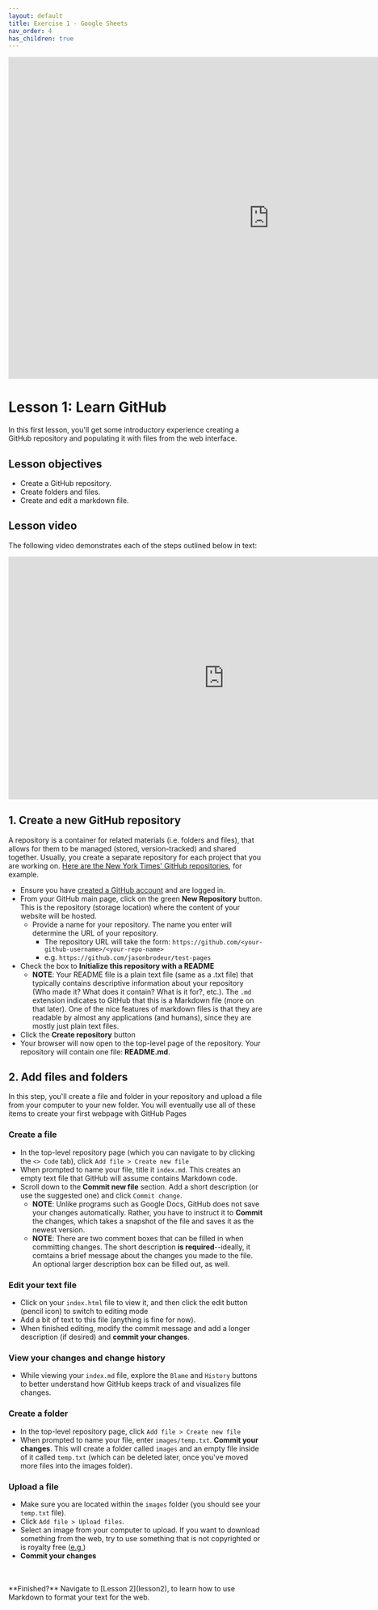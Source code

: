 ```yaml
---
layout: default
title: Exercise 1 - Google Sheets
nav_order: 4
has_children: true
---
```


<!-- Edit the content below for the workshop in question. Once you're ready to publish, remove the comment characters e.g. "<!--" at the start and end -->

<iframe width="1031" height="637" seamless frameborder="0" scrolling="no" src="https://docs.google.com/spreadsheets/d/e/2PACX-1vT0QsBupeGwVggn9tHtI9MtlK9L9dQBbc9Hk7cjbSXR0u3CYAM2YpS6RTyCGhx33mK1cASl0hrnjyFT/pubchart?oid=1991365340&amp;format=interactive"></iframe>

# Lesson 1: Learn GitHub
In this first lesson, you'll get some introductory experience creating a GitHub repository and populating it with files from the web interface. 

## Lesson objectives 
- Create a GitHub repository.
- Create folders and files.
- Create and edit a markdown file.

## Lesson video
The following video demonstrates each of the steps outlined below in text:
<iframe height="480" width="853" allowfullscreen frameborder=0 src="https://echo360.ca/media/db64dd93-a736-4936-9517-8d0a18c16a3e/public?autoplay=false&automute=false"></iframe>

## 1. Create a new GitHub repository
A repository is a container for related materials (i.e. folders and files), that allows for them to be managed (stored, version-tracked) and shared together. Usually, you create a separate repository for each project that you are working on. [Here are the New York Times' GitHub repositories](https://github.com/nytimes), for example.
- Ensure you have [created a GitHub account](preparation#2-create-a-github-account) and are logged in.
- From your GitHub main page, click on the green **New Repository** button. This is the repository (storage location) where the content of your website will be hosted. 
  - Provide a name for your repository. The name you enter will determine the URL of your repository.
    - The repository URL will take the form: ```https://github.com/<your-github-username>/<your-repo-name>```
	- e.g. ```https://github.com/jasonbrodeur/test-pages```
- Check the box to **Initialize this repository with a README**
	- **NOTE**: Your README file is a plain text file (same as a .txt file) that typically contains descriptive information about your repository (Who made it? What does it contain? What is it for?, etc.). The ```.md``` extension indicates to GitHub that this is a Markdown file (more on that later). One of the nice features of markdown files is that they are readable by almost any applications (and humans), since they are mostly just plain text files.
- Click the **Create repository** button
- Your browser will now open to the top-level page of the repository. Your repository will contain one file: **README.md**. 

## 2. Add files and folders
In this step, you'll create a file and folder in your repository and upload a file from your computer to your new folder. You will eventually use all of these items to create your first webpage with GitHub Pages 
 
### Create a file 
- In the top-level repository page (which you can navigate to by clicking the ```<> Code``` tab), click ```Add file > Create new file```
- When prompted to name your file, title it ```index.md```. This creates an empty text file that GitHub will assume contains Markdown code.
- Scroll down to the **Commit new file** section. Add a short description (or use the suggested one) and click ```Commit change```.
  - **NOTE**: Unlike programs such as Google Docs, GitHub does not save your changes automatically. Rather, you have to instruct it to **Commit** the changes, which takes a snapshot of the file and saves it as the newest version. 
  - **NOTE**: There are two comment boxes that can be filled in when committing changes. The short description **is required**--ideally, it comtains a brief message about the changes you made to the file. An optional larger description box can be filled out, as well. 
  
### Edit your text file
- Click on your ```index.html``` file to view it, and then click the edit button (pencil icon) to switch to editing mode
- Add a bit of text to this file (anything is fine for now). 
- When finished editing, modify the commit message and add a longer description (if desired) and **commit your changes**. 

### View your changes and change history
- While viewing your ```index.md``` file, explore the ```Blame``` and ```History``` buttons to better understand how GitHub keeps track of and visualizes file changes. 

### Create a folder 
- In the top-level repository page, click ```Add file > Create new file```
- When prompted to name your file, enter ```images/temp.txt```. **Commit your changes**. This will create a folder called ```images``` and an empty file inside of it called ```temp.txt``` (which can be deleted later, once you've moved more files into the images folder).

### Upload a file 
- Make sure you are located within the ```images``` folder (you should see your ```temp.txt``` file). 
- Click ```Add file > Upload files```. 
- Select an image from your computer to upload. If you want to download something from the web, try to use something that is not copyrighted or is royalty free ([e.g.](https://www.pexels.com/royalty-free-images/))
- **Commit your changes**
<br>
<br>
**Finished?** Navigate to [Lesson 2](lesson2), to learn how to use Markdown to format your text for the web. 


<!--


## Workshop recording

<iframe height="480" width="853" allowfullscreen frameborder=0 src="https://echo360.ca/media/4378b2ec-7d0c-4632-a1e4-5a8076a494da/public?autoplay=false&automute=false"></iframe>

View the original [here](https://echo360.ca/media/4378b2ec-7d0c-4632-a1e4-5a8076a494da/public).


## Workshop slides

<div style="position:relative;padding-top:66.25%;">
<iframe src="//docs.google.com/viewer?url=https://github.com/scds/intro-tableau/raw/main/assets/docs/tableau_20201118.pdf?dl=0&hl=en_US&embedded=true" class="gde-frame" style="position:absolute;top:0;left:0;width:100%;height:100%;border:none;" scrolling="no"></iframe>
</div>
[Download as a PDF](https://github.com/scds/intro-tableau/raw/main/assets/docs/tableau_20201118.pdf)
<br>

## Worksheets
**Coming soon!**

-->
